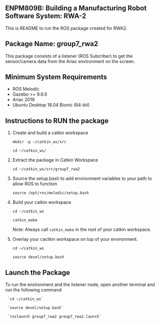 ## **ENPM809B: Building a Manufacturing Robot Software System: RWA-2**

This is README to run the ROS package created for RWA2. 

## **Package Name: group7_rwa2**
This package consists of a listener (ROS Subcriber) to get the sensor/camera data from the Ariac environment on the screen. 


## **Minimum System Requirements**
  * ROS Melodic 
  * Gazebo >= 9.6.0 
  * Ariac 2019
  * Ubuntu Desktop 18.04 Bionic (64-bit)


## **Instructions to RUN the package**
1. Create and build a catkin workspace

      `mkdir -p ~/catkin_ws/src`
       
      `cd ~/catkin_ws/`

2.  Extract the package in Catkin Workspace

      `cd ~/catkin_ws/src/group7_rwa2`
         
3. Source the setup.bash to add environment variables to your path to allow ROS to function

      `source /opt/ros/melodic/setup.bash`

4. Build your catkin workspace

      `cd ~/catkin_ws`
       
      `catkin_make`

    Note: Always call `catkin_make` in the root of your catkin workspace. 

5. Overlay your cactkin workspace on top of your environment.

     `cd ~/catkin_ws`

     `source devel/setup.bash`
 
## **Launch the Package**

To run the environment and the listener node, open another terminal and run the following command

     `cd ~/catkin_ws`

     `source devel/setup.bash`

     `roslaunch group7_rwa2 group7_rwa2.launch`
